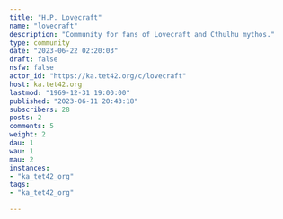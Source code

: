 ```yaml
---
title: "H.P. Lovecraft" 
name: "lovecraft"
description: "Community for fans of Lovecraft and Cthulhu mythos."
type: community
date: "2023-06-22 02:20:03"
draft: false
nsfw: false
actor_id: "https://ka.tet42.org/c/lovecraft"
host: ka.tet42.org
lastmod: "1969-12-31 19:00:00"
published: "2023-06-11 20:43:18"
subscribers: 28
posts: 2
comments: 5
weight: 2
dau: 1
wau: 1
mau: 2
instances:
- "ka_tet42_org"
tags: 
- "ka_tet42_org"

---
```

